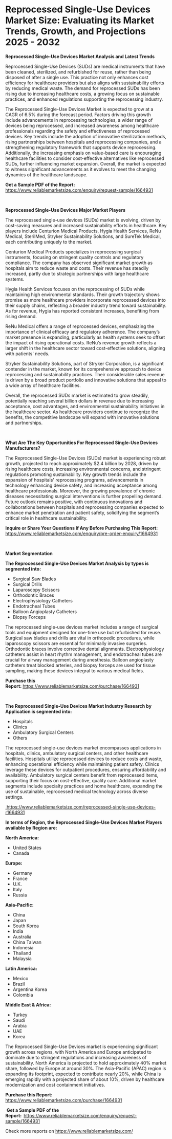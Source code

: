 <p><h1>Reprocessed Single-Use Devices Market Size: Evaluating its Market Trends, Growth, and Projections 2025 - 2032</h1></p><p><strong>Reprocessed Single-Use Devices Market Analysis and Latest Trends</strong></p>
<p><p>Reprocessed Single-Use Devices (SUDs) are medical instruments that have been cleaned, sterilized, and refurbished for reuse, rather than being disposed of after a single use. This practice not only enhances cost efficiency for healthcare providers but also aligns with sustainability efforts by reducing medical waste. The demand for reprocessed SUDs has been rising due to increasing healthcare costs, a growing focus on sustainable practices, and enhanced regulations supporting the reprocessing industry.</p><p>The Reprocessed Single-Use Devices Market is expected to grow at a CAGR of 6.5% during the forecast period. Factors driving this growth include advancements in reprocessing technologies, a wider range of devices being reprocessed, and increased awareness among healthcare professionals regarding the safety and effectiveness of reprocessed devices. Key trends include the adoption of innovative sterilization methods, rising partnerships between hospitals and reprocessing companies, and a strengthening regulatory framework that supports device reprocessing. Additionally, the increasing emphasis on value-based care is encouraging healthcare facilities to consider cost-effective alternatives like reprocessed SUDs, further influencing market expansion. Overall, the market is expected to witness significant advancements as it evolves to meet the changing dynamics of the healthcare landscape.</p></p>
<p><strong>Get a Sample PDF of the Report:&nbsp;</strong> <a href="https://www.reliablemarketsize.com/enquiry/request-sample/1664931?utm_campaign=3431&utm_medium=2&utm_source=Github&utm_content=ia&utm_term=23032025&utm_id=reprocessed-single-use-devices">https://www.reliablemarketsize.com/enquiry/request-sample/1664931</a></p>
<p>&nbsp;</p>
<p><strong>Reprocessed Single-Use Devices Major Market Players</strong></p>
<p><p>The reprocessed single-use devices (SUDs) market is evolving, driven by cost-saving measures and increased sustainability efforts in healthcare. Key players include Centurion Medical Products, Hygia Health Services, ReNu Medical, SterilMed, Stryker Sustainability Solutions, and SureTek Medical, each contributing uniquely to the market.</p><p>Centurion Medical Products specializes in reprocessing surgical instruments, focusing on stringent quality controls and regulatory compliance. The company has observed significant market growth as hospitals aim to reduce waste and costs. Their revenue has steadily increased, partly due to strategic partnerships with large healthcare systems.</p><p>Hygia Health Services focuses on the reprocessing of SUDs while maintaining high environmental standards. Their growth trajectory shows promise as more healthcare providers incorporate reprocessed devices into their supply chains, reflecting a broader industry trend toward sustainability. As for revenue, Hygia has reported consistent increases, benefiting from rising demand.</p><p>ReNu Medical offers a range of reprocessed devices, emphasizing the importance of clinical efficacy and regulatory adherence. The company’s market presence is expanding, particularly as health systems seek to offset the impact of rising operational costs. ReNu’s revenue growth reflects a larger shift in the healthcare sector toward cost-effective solutions, aligning with patients' needs.</p><p>Stryker Sustainability Solutions, part of Stryker Corporation, is a significant contender in the market, known for its comprehensive approach to device reprocessing and sustainability practices. Their considerable sales revenue is driven by a broad product portfolio and innovative solutions that appeal to a wide array of healthcare facilities.</p><p>Overall, the reprocessed SUDs market is estimated to grow steadily, potentially reaching several billion dollars in revenue due to increasing acceptance, cost advantages, and environmental sustainability initiatives in the healthcare sector. As healthcare providers continue to recognize the benefits, the competitive landscape will expand with innovative solutions and partnerships.</p></p>
<p>&nbsp;</p>
<p><strong>What Are The Key Opportunities For Reprocessed Single-Use Devices Manufacturers?</strong></p>
<p><p>The Reprocessed Single-Use Devices (SUDs) market is experiencing robust growth, projected to reach approximately $2.4 billion by 2028, driven by rising healthcare costs, increasing environmental concerns, and stringent regulations promoting sustainability. Key growth trends include the expansion of hospitals' reprocessing programs, advancements in technology enhancing device safety, and increasing acceptance among healthcare professionals. Moreover, the growing prevalence of chronic diseases necessitating surgical interventions is further propelling demand. Future outlook remains positive, with continuous innovations and collaborations between hospitals and reprocessing companies expected to enhance market penetration and patient safety, solidifying the segment’s critical role in healthcare sustainability.</p></p>
<p><strong>Inquire or Share Your Questions If Any Before Purchasing This Report:</strong> <a href="https://www.reliablemarketsize.com/enquiry/pre-order-enquiry/1664931?utm_campaign=3431&utm_medium=2&utm_source=Github&utm_content=ia&utm_term=23032025&utm_id=reprocessed-single-use-devices">https://www.reliablemarketsize.com/enquiry/pre-order-enquiry/1664931</a></p>
<p>&nbsp;</p>
<p><strong>Market Segmentation</strong></p>
<p><strong>The Reprocessed Single-Use Devices Market Analysis by types is segmented into:</strong></p>
<p><ul><li>Surgical Saw Blades</li><li>Surgical Drills</li><li>Laparoscopy Scissors</li><li>Orthodontic Braces</li><li>Electrophysiology Catheters</li><li>Endotracheal Tubes</li><li>Balloon Angioplasty Catheters</li><li>Biopsy Forceps</li></ul></p>
<p><p>The reprocessed single-use devices market includes a range of surgical tools and equipment designed for one-time use but refurbished for reuse. Surgical saw blades and drills are vital in orthopedic procedures, while laparoscopy scissors are essential for minimally invasive surgeries. Orthodontic braces involve corrective dental alignments. Electrophysiology catheters assist in heart rhythm management, and endotracheal tubes are crucial for airway management during anesthesia. Balloon angioplasty catheters treat blocked arteries, and biopsy forceps are used for tissue sampling, making these devices integral to various medical fields.</p></p>
<p><strong>Purchase this Report:&nbsp;</strong><a href="https://www.reliablemarketsize.com/purchase/1664931?utm_campaign=3431&utm_medium=2&utm_source=Github&utm_content=ia&utm_term=23032025&utm_id=reprocessed-single-use-devices">https://www.reliablemarketsize.com/purchase/1664931</a></p>
<p>&nbsp;</p>
<p><strong>The Reprocessed Single-Use Devices Market Industry Research by Application is segmented into:</strong></p>
<p><ul><li>Hospitals</li><li>Clinics</li><li>Ambulatory Surgical Centers</li><li>Others</li></ul></p>
<p><p>The reprocessed single-use devices market encompasses applications in hospitals, clinics, ambulatory surgical centers, and other healthcare facilities. Hospitals utilize reprocessed devices to reduce costs and waste, enhancing operational efficiency while maintaining patient safety. Clinics leverage these devices for outpatient procedures, ensuring affordability and availability. Ambulatory surgical centers benefit from reprocessed items, supporting their focus on cost-effective, quality care. Additional market segments include specialty practices and home healthcare, expanding the use of sustainable, reprocessed medical technology across diverse settings.</p></p>
<p><a href="https://www.reliablemarketsize.com/reprocessed-single-use-devices-r1664931?utm_campaign=3431&utm_medium=2&utm_source=Github&utm_content=ia&utm_term=23032025&utm_id=reprocessed-single-use-devices">&nbsp;https://www.reliablemarketsize.com/reprocessed-single-use-devices-r1664931</a></p>
<p><strong>In terms of Region, the Reprocessed Single-Use Devices Market Players available by Region are:</strong></p>
<p>
    <p> <strong> North America: </strong>
        <ul>
            <li>United States</li>
            <li>Canada</li>
        </ul>
        </p> 
    <p> <strong> Europe: </strong>
        <ul>
            <li>Germany</li>
            <li>France</li>
            <li>U.K.</li>
            <li>Italy</li>
            <li>Russia</li>
        </ul>
        </p> 
    <p> <strong> Asia-Pacific: </strong>
        <ul>
            <li>China</li>
            <li>Japan</li>
            <li>South Korea</li>
            <li>India</li>
            <li>Australia</li>
            <li>China Taiwan</li>
            <li>Indonesia</li>
            <li>Thailand</li>
            <li>Malaysia</li>
        </ul>
        </p> 
    <p> <strong> Latin America: </strong>
        <ul>
            <li>Mexico</li>
            <li>Brazil</li>
            <li>Argentina Korea</li>
            <li>Colombia</li>
        </ul>
        </p> 
    <p> <strong> Middle East & Africa: </strong>
        <ul>
            <li>Turkey</li>
            <li>Saudi</li>
            <li>Arabia</li>
            <li>UAE</li>
            <li>Korea</li>
        </ul>
    </p>
    </p>
<p><p>The Reprocessed Single-Use Devices market is experiencing significant growth across regions, with North America and Europe anticipated to dominate due to stringent regulations and increasing awareness of sustainability. North America is projected to hold approximately 40% market share, followed by Europe at around 30%. The Asia-Pacific (APAC) region is expanding its footprint, expected to contribute nearly 20%, while China is emerging rapidly with a projected share of about 10%, driven by healthcare modernization and cost containment initiatives.</p></p>
<p><strong>Purchase this Report: </strong><a href="https://www.reliablemarketsize.com/purchase/1664931?utm_campaign=3431&utm_medium=2&utm_source=Github&utm_content=ia&utm_term=23032025&utm_id=reprocessed-single-use-devices">https://www.reliablemarketsize.com/purchase/1664931</a></p>
<p>&nbsp;<strong>Get a Sample PDF of the Report:&nbsp;&nbsp;</strong><a href="https://www.reliablemarketsize.com/enquiry/request-sample/1664931?utm_campaign=3431&utm_medium=2&utm_source=Github&utm_content=ia&utm_term=23032025&utm_id=reprocessed-single-use-devices">https://www.reliablemarketsize.com/enquiry/request-sample/1664931</a></p>
<p><strong></strong></p>
<p>Check more reports on <a href="https://www.reliablemarketsize.com/?utm_campaign=3431&utm_medium=2&utm_source=Github&utm_content=ia&utm_term=23032025&utm_id=reprocessed-single-use-devices">https://www.reliablemarketsize.com/</a></p>